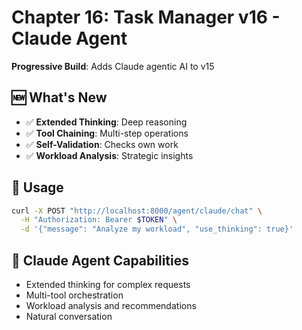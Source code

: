 # Chapter 16: Task Manager v16 - Claude Agent

**Progressive Build**: Adds Claude agentic AI to v15

## 🆕 What's New

- ✅ **Extended Thinking**: Deep reasoning
- ✅ **Tool Chaining**: Multi-step operations
- ✅ **Self-Validation**: Checks own work
- ✅ **Workload Analysis**: Strategic insights

## 🚀 Usage

```bash
curl -X POST "http://localhost:8000/agent/claude/chat" \
  -H "Authorization: Bearer $TOKEN" \
  -d '{"message": "Analyze my workload", "use_thinking": true}'
```

## 🤖 Claude Agent Capabilities

- Extended thinking for complex requests
- Multi-tool orchestration
- Workload analysis and recommendations
- Natural conversation
